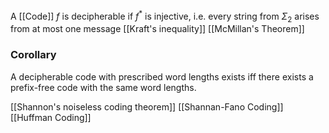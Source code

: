 A [[Code]] $f$ is decipherable if $f^{*}$ is injective, i.e. every string from $\Sigma_{2}$ arises from at most one message
[[Kraft's inequality]]
[[McMillan's Theorem]]
### Corollary 
A decipherable code with prescribed word lengths exists iff there exists a prefix-free code with the same word lengths. 

[[Shannon's noiseless coding theorem]]
[[Shannan-Fano Coding]]
[[Huffman Coding]]